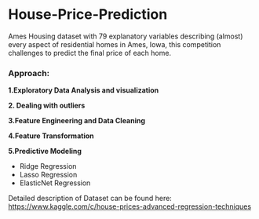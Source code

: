# House-Price-Prediction

Ames Housing dataset with 79 explanatory variables describing (almost) every aspect of residential homes in Ames, Iowa, this competition challenges to predict the final price of each home.

### Approach:

**1.Exploratory Data Analysis and visualization**

**2. Dealing with outliers**

**3.Feature Engineering and Data Cleaning**

**4.Feature Transformation**

**5.Predictive Modeling**

* Ridge Regression
* Lasso Regression
* ElasticNet Regression

Detailed description of Dataset can be found here: https://www.kaggle.com/c/house-prices-advanced-regression-techniques
